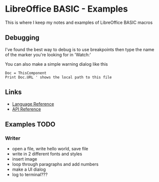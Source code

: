# LibreOffice BASIC - Examples

This is where I keep my notes and examples of LibreOffice BASIC macros

## Debugging

I've found the best way to debug is to use breakpoints then type the name of the marker you're looking for in 'Watch:'

You can also make a simple warning dialog like this

```
Doc = ThisComponent
Print Doc.URL ' shows the local path to this file
```

## Links

* [Language Reference](https://wiki.documentfoundation.org/Documentation/BASIC_Guide#The_Language_of_LibreOffice_BASIC)
* [API Reference](https://api.libreoffice.org/docs/idl/ref/annotated.html)

## Examples TODO

### Writer

* open a file, write hello world, save file
* write in 2 different fonts and styles
* insert image
* loop through paragraphs and add numbers
* make a UI dialog
* log to terminal???
